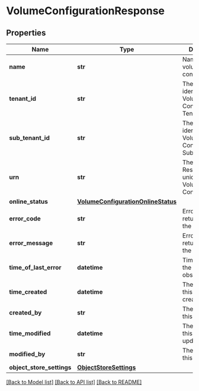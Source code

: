 # VolumeConfigurationResponse

## Properties
Name | Type | Description | Notes
------------ | ------------- | ------------- | -------------
**name** | **str** | Name for the volume configuration | [optional] 
**tenant_id** | **str** | The unique identifier for this Volume Configuration&#39;s Tenant | [optional] 
**sub_tenant_id** | **str** | The unique identifier for this Volume Configurations&#39;s Sub Tenant | [optional] 
**urn** | **str** | The Universal Resource Name, unique to this Volume Configuration | [optional] 
**online_status** | [**VolumeConfigurationOnlineStatus**](VolumeConfigurationOnlineStatus.md) |  | [optional] 
**error_code** | **str** | Error code returned from the object store | [optional] 
**error_message** | **str** | Error message returned from the object store | [optional] 
**time_of_last_error** | **datetime** | Timestamp of the last observed error. | [optional] 
**time_created** | **datetime** | The date &amp; time this Volume was created, in GDS | [optional] 
**created_by** | **str** | The creator of this Volume | [optional] 
**time_modified** | **datetime** | The date &amp; time this Volume was updated, in GDS | [optional] 
**modified_by** | **str** | The updator of this Volume | [optional] 
**object_store_settings** | [**ObjectStoreSettings**](ObjectStoreSettings.md) |  | [optional] 

[[Back to Model list]](../README.md#documentation-for-models) [[Back to API list]](../README.md#documentation-for-api-endpoints) [[Back to README]](../README.md)


